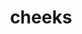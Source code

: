 ---
layout: playlist
title: cheeks
section: College
embed: '<iframe class="playlist" loading="lazy" src="about:blank" data-src="https://open.spotify.com/embed/playlist/04zoDIokNlO5mp59DtwMCr" width="100%" height="380" frameborder="0" allowtransparency="true" allow="autoplay; clipboard-write; encrypted-media; fullscreen; picture-in-picture" title="Spotify playlist"></iframe>'
story: am I proud or am I proud
order: 18
---